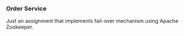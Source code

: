 ### Order Service ###
Just an assignment that implements fail-over mechanism using Apache Zookeeper.
